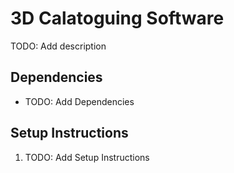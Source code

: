 # 3D Calatoguing Software

TODO: Add description

## Dependencies

- TODO: Add Dependencies

## Setup Instructions

1. TODO: Add Setup Instructions
